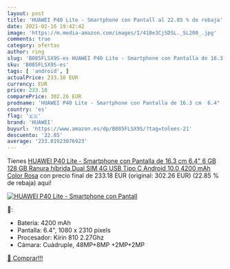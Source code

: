 ```yaml
---
layout: post
title: 'HUAWEI P40 Lite - Smartphone con Pantall al 22.85 % de rebaja'
date: 2021-02-16 19:42:42
image: 'https://m.media-amazon.com/images/I/410e3CjSDSL._SL200_.jpg'
comments: true
category: ofertas
author: ring
slug: 'B085FLSX9S-es HUAWEI P40 Lite - Smartphone con Pantalla de 16.3 cm 6.4"...'
sku: 'B085FLSX9S-es'
tags: [ 'android', ]
actualPrice: 233.18 EUR
currency: EUR
price: 233.18
comparePrice: 302.26 EUR
prodname: 'HUAWEI P40 Lite - Smartphone con Pantalla de 16.3 cm  6.4"  6 GB 128 GB  Ranura híbrida Dual SIM 4G USB Tipo C  Android 10.0  4200 mAh  Color Rosa'
country: 'es'
flag: '🇪🇸'
brand: 'HUAWEI'
buyurl: 'https://www.amazon.es/dp/B085FLSX9S/?tag=tolees-21'
descuento: '22.85'
average: '233.01923076923'
---
```


Tienes [HUAWEI P40 Lite - Smartphone con Pantalla de 16.3 cm  6.4"  6 GB 128 GB  Ranura híbrida Dual SIM 4G USB Tipo C  Android 10.0  4200 mAh  Color Rosa](https://www.amazon.es/dp/B085FLSX9S/?tag=tolees-21) con precio final de  233.18 EUR (original: 302.26 EUR) (22.85 %  de rebaja) aqui!

[![HUAWEI P40 Lite - Smartphone con Pantall](https://m.media-amazon.com/images/I/410e3CjSDSL._SL200_.jpg)](https://www.amazon.es/dp/B085FLSX9S/?tag=tolees-21)

🔎:

- Batería: 4200 mAh
- Pantalla: 6.4", 1080 x 2310 pixels
- Procesador: Kirin 810 2.27Ghz
- Cámara: Cuádruple, 48MP+8MP +2MP+2MP

[🛒 Comprar!!!](https://www.amazon.es/dp/B085FLSX9S/?tag=tolees-21)
